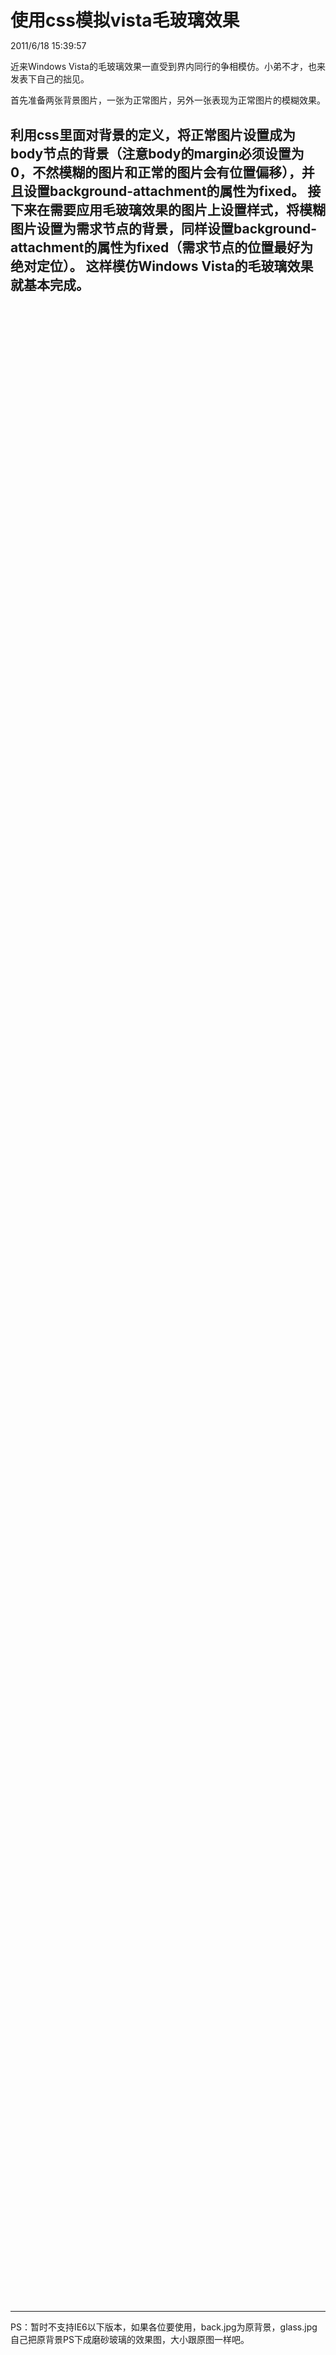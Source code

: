 # 使用css模拟vista毛玻璃效果
2011/6/18 15:39:57

近来Windows Vista的毛玻璃效果一直受到界内同行的争相模仿。小弟不才，也来发表下自己的拙见。

首先准备两张背景图片，一张为正常图片，另外一张表现为正常图片的模糊效果。

利用css里面对背景的定义，将正常图片设置成为body节点的背景（注意body的margin必须设置为0，不然模糊的图片和正常的图片会有位置偏移），并且设置background-attachment的属性为fixed。 
接下来在需要应用毛玻璃效果的图片上设置样式，将模糊图片设置为需求节点的背景，同样设置background-attachment的属性为fixed（需求节点的位置最好为绝对定位）。
这样模仿Windows Vista的毛玻璃效果就基本完成。 
------------------------------------- 
<!DOCTYPE html PUBLIC "-//W3C//DTD XHTML 1.0 Strict//EN" "http://www.w3.org/TR/xhtml1/DTD/xhtml1-strict.dtd"> 
<html xmlns="
http://www.w3.org/1999/xhtml"> 
<head> 
<style type="text/css"> 
*{ 
margin:0px; 
padding:0px; 
} 
body{ 
background-image:url(./back.jpg); 
background-attachment:fixed; 
} 
div.glass{ 
background-image:url(./glass.jpg); 
background-attachment:fixed;

position:absolute; 
top:100px; 
left:200px; 
width:300px; 
height:200px; 
overflow:hidden; 
} 
</style> 
</head> 
<body> 
<div class="glass"></div> 
<div style="width:3000px;height:3000px;"></div> 
</body> 
</html>

-------------------------------------
PS：暂时不支持IE6以下版本，如果各位要使用，back.jpg为原背景，glass.jpg自己把原背景PS下成磨砂玻璃的效果图，大小跟原图一样吧。

